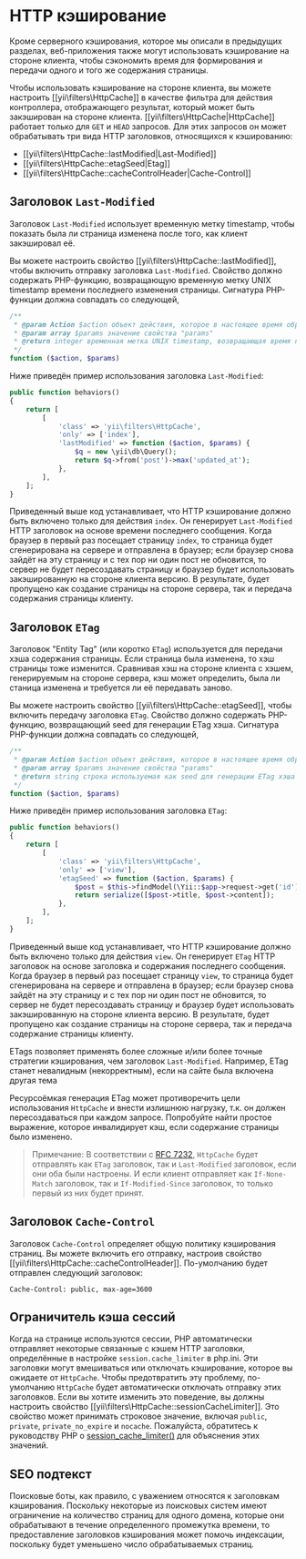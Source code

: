 HTTP кэширование
============

Кроме серверного кэширования, которое мы описали в предыдущих разделах, веб-приложения также могут использовать кэширование на стороне клиента, чтобы сэкономить время для формирования и передачи одного и того же содержания страницы.

Чтобы использовать кэширование на стороне клиента, вы можете настроить [[yii\filters\HttpCache]] в качестве фильтра для действия контроллера, отображающего результат, который может быть закэширован на стороне клиента. [[yii\filters\HttpCache|HttpCache]] работает только для `GET` и `HEAD` запросов. Для этих запросов он может обрабатывать три вида HTTP заголовков, относящихся к кэшированию:

* [[yii\filters\HttpCache::lastModified|Last-Modified]]
* [[yii\filters\HttpCache::etagSeed|Etag]]
* [[yii\filters\HttpCache::cacheControlHeader|Cache-Control]]


## Заголовок `Last-Modified` <a name="last-modified"></a>

Заголовок `Last-Modified` использует временную метку timestamp, чтобы показать была ли страница изменена после того, как клиент закэшировал её.

Вы можете настроить свойство [[yii\filters\HttpCache::lastModified]], чтобы включить отправку заголовка `Last-Modified`. Свойство должно содержать PHP-функцию, возвращающую временную метку UNIX timestamp времени последнего изменения страницы. Сигнатура PHP-функции должна совпадать со следующей,

```php
/**
 * @param Action $action объект действия, которое в настоящее время обрабатывается
 * @param array $params значение свойства "params"
 * @return integer временная метка UNIX timestamp, возвращающая время последнего изменения страницы
 */
function ($action, $params)
```

Ниже приведён пример использования заголовка `Last-Modified`:

```php
public function behaviors()
{
    return [
        [
            'class' => 'yii\filters\HttpCache',
            'only' => ['index'],
            'lastModified' => function ($action, $params) {
                $q = new \yii\db\Query();
                return $q->from('post')->max('updated_at');
            },
        ],
    ];
}
```

Приведенный выше код устанавливает, что HTTP кэширование должно быть включено только для действия `index`. Он 
генерирует `Last-Modified` HTTP заголовок на основе времени последнего сообщения. Когда браузер в первый раз посещает страницу `index`, то страница будет сгенерирована на сервере и отправлена в браузер; если браузер снова зайдёт на эту страницу и с тех пор ни один пост не обновится, то сервер не будет пересоздавать страницу и браузер будет использовать закэшированную на стороне клиента версию. В результате, будет пропущено как создание страницы на стороне сервера, так и передача содержания страницы клиенту.


## Заголовок `ETag` <a name="etag"></a>

Заголовок "Entity Tag" (или коротко `ETag`) используется для передачи хэша содержания страницы. Если страница была изменена, то хэш страницы тоже изменится. Сравнивая хэш на стороне клиента с хэшем, генерируемым на стороне сервера, кэш может определить, была ли станица изменена и требуется ли её передавать заново.

Вы можете настроить свойство [[yii\filters\HttpCache::etagSeed]], чтобы включить передачу заголовка `ETag`. Свойство должно содержать PHP-функцию, возвращающий seed для генерации ETag хэша. Сигнатура PHP-функции должна совпадать со следующей,

```php
/**
 * @param Action $action объект действия, которое в настоящее время обрабатывается
 * @param array $params значение свойства "params"
 * @return string строка используемая как seed для генерации ETag хэша
 */
function ($action, $params)
```

Ниже приведён пример использования заголовка `ETag`:

```php
public function behaviors()
{
    return [
        [
            'class' => 'yii\filters\HttpCache',
            'only' => ['view'],
            'etagSeed' => function ($action, $params) {
                $post = $this->findModel(\Yii::$app->request->get('id'));
                return serialize([$post->title, $post->content]);
            },
        ],
    ];
}
```

Приведенный выше код устанавливает, что HTTP кэширование должно быть включено только для действия `view`. Он 
генерирует `ETag` HTTP заголовок на основе заголовка и содержания последнего сообщения. Когда браузер в первый раз посещает страницу `view`, то страница будет сгенерирована на сервере и отправлена в браузер; если браузер снова зайдёт на эту страницу и с тех пор ни один пост не обновится, то сервер не будет пересоздавать страницу и браузер будет использовать закэшированную на стороне клиента версию. В результате, будет пропущено как создание страницы на стороне сервера, так и передача содержание страницы клиенту.

ETags позволяет применять более сложные и/или более точные стратегии кэширования, чем заголовок `Last-Modified`. 
Например, ETag станет невалидным (некорректным), если на сайте была включена другая тема

Ресурсоёмкая генерация ETag может противоречить цели использования `HttpCache` и внести излишнюю нагрузку, 
т.к. он должен пересоздаваться при каждом запросе. Попробуйте найти простое выражение, которое инвалидирует кэш, если содержание страницы было изменено.

> Примечание: В соответствии с [RFC 7232](http://tools.ietf.org/html/rfc7232#section-2.4),
  `HttpCache` будет отправлять как `ETag` заголовок, так и `Last-Modified` заголовок, если они оба были настроены.
  И если клиент отправляет как `If-None-Match` заголовок, так и `If-Modified-Since` заголовок, то только первый из них будет принят.


## Заголовок `Cache-Control` <a name="cache-control"></a>

Заголовок `Cache-Control` определяет общую политику кэширования страниц. Вы можете включить его отправку, настроив свойство [[yii\filters\HttpCache::cacheControlHeader]]. По-умолчанию будет отправлен следующий заголовок:

```
Cache-Control: public, max-age=3600
```

## Ограничитель кэша сессий <a name="session-cache-limiter"></a>

Когда на странице используются сессии, PHP автоматически отправляет некоторые связанные с кэшем HTTP заголовки, определённые в настройке `session.cache_limiter` в php.ini. Эти заголовки могут вмешиваться или отключать кэширование, которое вы ожидаете от `HttpCache`. Чтобы предотвратить эту проблему, по-умолчанию `HttpCache` будет автоматически отключать отправку этих заголовков. Если вы хотите изменить это поведение, вы должны настроить свойство [[yii\filters\HttpCache::sessionCacheLimiter]]. Это свойство может принимать строковое значение, включая `public`, `private`, `private_no_expire` и `nocache`. Пожалуйста, обратитесь к руководству PHP о [session_cache_limiter()](http://www.php.net/manual/en/function.session-cache-limiter.php)
для объяснения этих значений.


## SEO подтекст <a name="seo-implications"></a>

Поисковые боты, как правило, с уважением относятся к заголовкам кэширования. Поскольку некоторые из поисковых систем имеют ограничение на количество страниц для одного домена, которые они обрабатывают в течение определенного промежутка времени, то предоставление заголовков кэширования может помочь индексации, поскольку будет уменьшено число обрабатываемых страниц.
